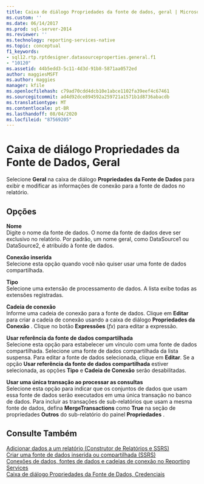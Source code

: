 ```yaml
---
title: Caixa de diálogo Propriedades da fonte de dados, geral | Microsoft Docs
ms.custom: ''
ms.date: 06/14/2017
ms.prod: sql-server-2014
ms.reviewer: ''
ms.technology: reporting-services-native
ms.topic: conceptual
f1_keywords:
- sql12.rtp.rptdesigner.datasourceproperties.general.f1
- "10120"
ms.assetid: 44b5edd3-5c11-4d3d-91b8-5871aa0572ed
author: maggiesMSFT
ms.author: maggies
manager: kfile
ms.openlocfilehash: c79ad70cdd4dcb10e1abce1102fa39eef4c67461
ms.sourcegitcommit: ad4d92dce894592a259721a1571b1d8736abacdb
ms.translationtype: MT
ms.contentlocale: pt-BR
ms.lasthandoff: 08/04/2020
ms.locfileid: "87569205"
---
```

# <a name="data-source-properties-dialog-box-general"></a>Caixa de diálogo Propriedades da Fonte de Dados, Geral
  Selecione **Geral** na caixa de diálogo **Propriedades da Fonte de Dados** para exibir e modificar as informações de conexão para a fonte de dados no relatório.  
  
## <a name="options"></a>Opções  
 **Nome**  
 Digite o nome da fonte de dados. O nome da fonte de dados deve ser exclusivo no relatório. Por padrão, um nome geral, como DataSource1 ou DataSource2, é atribuído à fonte de dados.  
  
 **Conexão inserida**  
 Selecione esta opção quando você não quiser usar uma fonte de dados compartilhada.  
  
 **Tipo**  
 Selecione uma extensão de processamento de dados. A lista exibe todas as extensões registradas.  
  
 **Cadeia de conexão**  
 Informe uma cadeia de conexão para a fonte de dados. Clique em **Editar** para criar a cadeia de conexão usando a caixa de diálogo **Propriedades da Conexão** . Clique no botão **Expressões** (*fx*) para editar a expressão.  
  
 **Usar referência da fonte de dados compartilhada**  
 Selecione esta opção para estabelecer um vínculo com uma fonte de dados compartilhada. Selecione uma fonte de dados compartilhada da lista suspensa. Para editar a fonte de dados selecionada, clique em **Editar**. Se a opção **Usar referência da fonte de dados compartilhada** estiver selecionada, as opções **Tipo** e **Cadeia de Conexão** serão desabilitadas.  
  
 **Usar uma única transação ao processar as consultas**  
 Selecione esta opção para indicar que os conjuntos de dados que usam essa fonte de dados serão executados em uma única transação no banco de dados. Para incluir as transações de sub-relatórios que usam a mesma fonte de dados, defina **MergeTransactions** como **True** na seção de propriedades **Outros** do sub-relatório do painel **Propriedades** .  
  
## <a name="see-also"></a>Consulte Também  
 [Adicionar dados a um relatório &#40;Construtor de Relatórios e SSRS&#41;](report-data/report-datasets-ssrs.md)   
 [Criar uma fonte de dados inserida ou compartilhada &#40;SSRS&#41;](../../2014/reporting-services/create-an-embedded-or-shared-data-source-ssrs.md)   
 [Conexões de dados, fontes de dados e cadeias de conexão no Reporting Services](../../2014/reporting-services/data-connections-data-sources-and-connection-strings-in-reporting-services.md)   
 [Caixa de diálogo Propriedades da Fonte de Dados, Credenciais](../../2014/reporting-services/data-source-properties-dialog-box-credentials.md)  
  
  
